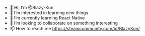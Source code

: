 - 👋 Hi, I’m @Blazy-Kun
- 👀 I’m interested in learning new things
- 🌱 I’m currently learning React Native 
- 💞️ I’m looking to collaborate on something interesting
- 📫 How to reach me https://steamcommunity.com/id/BlazyKun/

<!---
Blazy-Kun/Blazy-Kun is a ✨ special ✨ repository because its `README.md` (this file) appears on your GitHub profile.
You can click the Preview link to take a look at your changes.
--->
